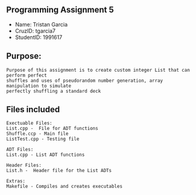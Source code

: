 ## Programming Assignment 5
* Name: Tristan Garcia
* CruzID: tgarcia7
* StudentID: 1991617

## Purpose:
    Purpose of this assignment is to create custom integer List that can perform perfect 
    shuffles and uses of pseudorandom number generation, array manipulation to simulate
    perfectly shuffling a standard deck

## Files included
    Exectuable Files:
    List.cpp -  File for ADT functions 
    Shuffle.ccp - Main file 
    ListTest.cpp - Testing file 

    ADT Files:
    List.cpp - List ADT functions

    Header Files:
    List.h -  Header file for the List ADTs

    Extras:
    Makefile - Compiles and creates executables

